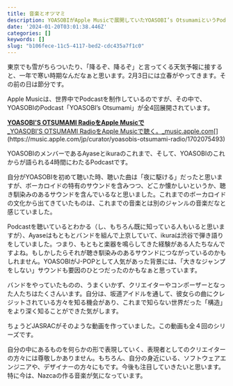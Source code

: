 ```yaml
---
title: 音楽とオツマミ
description: YOASOBIがApple Musicで展開していたYOASOBI’s OtsumamiというPodcastと、その感想について
date: '2024-01-20T03:01:38.446Z'
categories: []
keywords: []
slug: "b106fece-11c5-4117-bed2-cdc435a7f1c0"
---
```

東京でも雪がちらついたり、「降るぞ、降るぞ」と言ってくる天気予報に接すると、一年で寒い時期なんだなぁと思います。2月3日には立春がやってきます。その前の日は節分です。

Apple Musicは、世界中でPodcastを制作しているのですが、その中で、YOASOBIのPodcast「YOASOBI’s Otsumami」が全4回展開されています。

[**YOASOBI'S OTSUMAMI RadioをApple Musicで**  
_YOASOBI'S OTSUMAMI RadioをApple Musicで聴く。_music.apple.com](https://music.apple.com/jp/curator/yoasobis-otsumami-radio/1702075493 "https://music.apple.com/jp/curator/yoasobis-otsumami-radio/1702075493")[](https://music.apple.com/jp/curator/yoasobis-otsumami-radio/1702075493)

YOASOBIのメンバーであるAyaseとikuraのこれまで、そして、YOASOBIのこれからが語られる4時間にわたるPodcastです。

自分がYOASOBIを初めて聴いた時、聴いた曲は「夜に駆ける」だったと思いますが、ボーカロイドの特有のサウンドを含みつつ、どこか懐かしいというか、聴き馴染みのあるサウンドを含んでいるなと思いました。これまでのボーカロイドの文化から出てきていたものは、これまでの音楽とは別のジャンルの音楽だなと感じていました。

Podcastを聴いているとわかる（し、もちろん既に知っている人もいると思いますが）、Ayaseはもともとバンドを組んで上京していて、ikuraは渋谷で弾き語りをしていました。つまり、もともと楽器を鳴らしてきた経験がある人たちなんですよね。もしかしたらそれが聴き馴染みのあるサウンドにつながっているのかもしれません。YOASOBIがJ-POPとして人気があった背景には、「大きなジャンプをしない」サウンドも要因のひとつだったのかもなぁと思っています。

バンドをやっていたものの、うまくいかず、クリエイターやコンポーザーとなった人たちはたくさんいます。自分は、坂道アイドルを通して、彼女らの曲にクレジットされている方々を知る機会があり、これまで知らない世界だった「構造」をより深く知ることができた気がします。

ちょうどJASRACがそのような動画を作っていました。この動画も全４回のシリーズです。

自分の中にあるものを何らかの形で表現していく、表現者としてのクリエイターの方々には尊敬しかありません。もちろん、自分の身近にいる、ソフトウェアエンジニアや、デザイナーの方々にもです。今後も注目していきたいと思います。特に今は、Nazcaの作る音楽が気になっています。